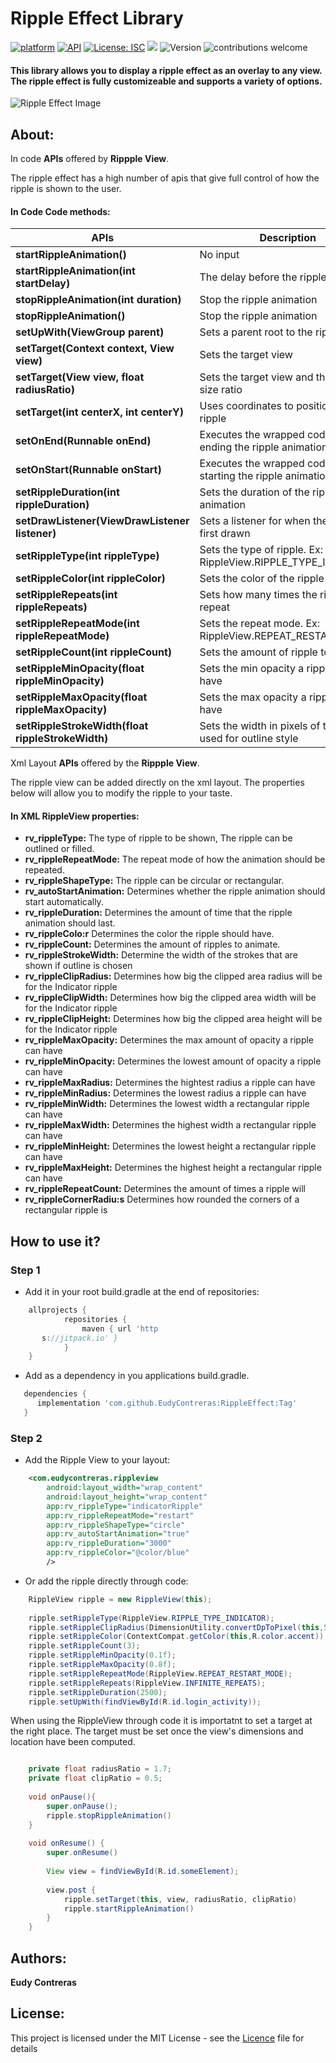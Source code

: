 
# Ripple Effect Library

[![platform](https://img.shields.io/badge/platform-Android-green.svg)](https://www.android.com)
[![API](https://img.shields.io/badge/API-21%2B-brightgreen.svg?style=flat)](https://android-arsenal.com/api?level=21s)
[![License: ISC](https://img.shields.io/badge/License-MIT-blue.svg)](https://opensource.org/licenses/ISC)
[![](https://jitpack.io/v/EudyContreras/RippleEffect.svg)](https://jitpack.io/#EudyContreras/RippleEffect)
![Version](https://img.shields.io/github/release/EudyContreras/RippleEffect.svg?style=flat)
![contributions welcome](https://img.shields.io/badge/contributions-welcome-brightgreen.svg?style=flat)


#### This library allows you to display a ripple effect as an overlay to any view. The ripple effect is fully customizeable and supports a variety of options.

![Ripple Effect Image][RippleImage]

[RippleImage]: https://github.com/EudyContreras/RippleEffect/blob/EudyContreras-readme/Ripple.png


## About:

In code **APIs** offered by **Rippple View**.

The ripple effect has a high number of apis that give full control of how the ripple is shown to the user. 

#### In Code Code methods:
|APIs | Description|
|---|---|
|**startRippleAnimation()**| No input|
|**startRippleAnimation(int startDelay)**| The delay before the ripple starts|
|**stopRippleAnimation(int duration)**| Stop the ripple animation|
|**stopRippleAnimation()**| Stop the ripple animation|
|**setUpWith(ViewGroup parent)**| Sets a parent root to the ripple view|
|**setTarget(Context context, View view)**|Sets the target view|
|**setTarget(View view, float radiusRatio)**|Sets the target view and the relative size ratio|
|**setTarget(int centerX, int centerY)**|Uses coordinates to position the ripple|
|**setOnEnd(Runnable onEnd)**|Executes the wrapped code upon ending the ripple animation|
|**setOnStart(Runnable onStart)**|Executes the wrapped code upon starting the ripple animation|
|**setRippleDuration(int rippleDuration)**|Sets the duration of the ripple animation|
|**setDrawListener(ViewDrawListener listener)**|Sets a listener for when the view is first drawn|
|**setRippleType(int rippleType)**|Sets the type of ripple. Ex: RippleView.RIPPLE_TYPE_INDICATOR|
|**setRippleColor(int rippleColor)**|Sets the color of the ripple effect|
|**setRippleRepeats(int rippleRepeats)**|Sets how many times the ripple will repeat|
|**setRippleRepeatMode(int rippleRepeatMode)**|Sets the repeat mode. Ex: RippleView.REPEAT_RESTART_MODE|
|**setRippleCount(int rippleCount)**|Sets the amount of ripple to display|
|**setRippleMinOpacity(float rippleMinOpacity)**|Sets the min opacity a ripple can have|
|**setRippleMaxOpacity(float rippleMaxOpacity)**|Sets the max opacity a ripple can have|
|**setRippleStrokeWidth(float rippleStrokeWidth)**|Sets the width in pixels of the stroke used for outline style|

Xml Layout **APIs** offered by the **Rippple View**.

The ripple view can be added directly on the xml layout. The properties below will allow you to modify the ripple to your taste.

#### In XML RippleView properties:

 * **rv_rippleType:**  The type of ripple to be shown, The ripple can be outlined or filled.
 * **rv_rippleRepeatMode:**  The repeat mode of how the animation should be repeated.
 * **rv_rippleShapeType:**  The ripple can be circular or rectangular.
 * **rv_autoStartAnimation:**  Determines whether the ripple animation should start automatically.
 * **rv_rippleDuration:**  Determines the amount of time that the ripple animation should last.
 * **rv_rippleColo:r** Determines the color the ripple should have.
 * **rv_rippleCount:**  Determines the amount of ripples to animate.
 * **rv_rippleStrokeWidth:**  Determine the width of the strokes that are shown if outline is chosen
 * **rv_rippleClipRadius:**  Determines how big the clipped area radius will be for the Indicator ripple
 * **rv_rippleClipWidth:**  Determines how big the clipped area width will be for the Indicator ripple
 * **rv_rippleClipHeight:** Determines how big the clipped area height will be for the Indicator ripple
 * **rv_rippleMaxOpacity:**  Determines the max amount of opacity a ripple can have
 * **rv_rippleMinOpacity:** Determines the lowest amount of opacity a ripple can have
 * **rv_rippleMaxRadius:** Determines the hightest radius a ripple can have
 * **rv_rippleMinRadius:** Determines the lowest radius a ripple can have
 * **rv_rippleMinWidth:** Determines the lowest width a rectangular ripple can have
 * **rv_rippleMaxWidth:** Determines the highest width a rectangular ripple can have
 * **rv_rippleMinHeight:** Determines the lowest height a rectangular ripple can have
 * **rv_rippleMaxHeight:** Determines the highest height a rectangular ripple can have
 * **rv_rippleRepeatCount:** Determines the amount of times a ripple will 
 * **rv_rippleCornerRadiu:s** Determines how rounded the corners of a rectangular ripple is 
 
## How to use it?

### Step 1

* Add it in your root build.gradle at the end of repositories:

``` groovy
    allprojects {
    		repositories {
    			maven { url 'http
       s://jitpack.io' }
    		}
    }
```

* Add as a dependency in you applications build.gradle.

``` groovy
   dependencies {
   	  implementation 'com.github.EudyContreras:RippleEffect:Tag'
   }
```

### Step 2

* Add the Ripple View to your layout:

``` xml
    <com.eudycontreras.rippleview
        android:layout_width="wrap_content"  
        android:layout_height="wrap_content"
        app:rv_rippleType="indicatorRipple"
        app:rv_rippleRepeatMode="restart"
        app:rv_rippleShapeType="circle"
        app:rv_autoStartAnimation="true"
        app:rv_rippleDuration="3000"
        app:rv_rippleColor="@color/blue"
        />
```

* Or add the ripple directly through code:

``` java
    RippleView ripple = new RippleView(this);
    
    ripple.setRippleType(RippleView.RIPPLE_TYPE_INDICATOR);
    ripple.setRippleClipRadius(DimensionUtility.convertDpToPixel(this,50));
    ripple.setRippleColor(ContextCompat.getColor(this,R.color.accent));
    ripple.setRippleCount(3);
    ripple.setRippleMinOpacity(0.1f);
    ripple.setRippleMaxOpacity(0.8f);
    ripple.setRippleRepeatMode(RippleView.REPEAT_RESTART_MODE);
    ripple.setRippleRepeats(RippleView.INFINITE_REPEATS);
    ripple.setRippleDuration(2500);
    ripple.setUpWith(findViewById(R.id.login_activity));
```

When using the RippleView through code it is importatnt to set a target at the right place. The target must be set once the view's dimensions and location have been computed.

``` java

    private float radiusRatio = 1.7;
    private float clipRatio = 0.5;
        
    void onPause(){
        super.onPause();
        ripple.stopRippleAnimation()
    }
    
    void onResume() {
        super.onResume()
        
        View view = findViewById(R.id.someElement);
       
        view.post {
            ripple.setTarget(this, view, radiusRatio, clipRatio)
            ripple.startRippleAnimation()
        }
    }
```  

## Authors:

**Eudy Contreras**

## License:

This project is licensed under the MIT License - see the [Licence](https://github.com/EudyContreras/RippleEffect/blob/EudyContreras-readme/LICENSE) file for details
